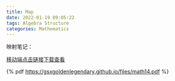 ```yaml
---
title: Map
date: 2022-01-19 09:05:22
tags: Algebra Structure
categories: Mathematics
---
```


映射笔记：

<!--more-->

[移动端点击链接下载查看](https://gsxgoldenlegendary.github.io/files/math14.pdf)

{% pdf https://gsxgoldenlegendary.github.io/files/math14.pdf %}
